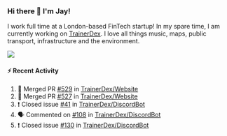 ### Hi there 👋 I'm Jay!
I work full time at a London-based FinTech startup! In my spare time, I am currently working on [TrainerDex](https://www.github.com/TrainerDex). I love all things music, maps, public transport, infrastructure and the environment.

[<img src="https://github-readme-stats.vercel.app/api/wakatime?username=TurnrDev&layout=compact" />](https://wakatime.com/@TurnrDev)  

#### :zap: Recent Activity
<!--START_SECTION:activity-->
1. 🎉 Merged PR [#529](https://github.com/TrainerDex/Website/pull/529) in [TrainerDex/Website](https://github.com/TrainerDex/Website)
2. 🎉 Merged PR [#527](https://github.com/TrainerDex/Website/pull/527) in [TrainerDex/Website](https://github.com/TrainerDex/Website)
3. ❗️ Closed issue [#41](https://github.com/TrainerDex/DiscordBot/issues/41) in [TrainerDex/DiscordBot](https://github.com/TrainerDex/DiscordBot)
4. 🗣 Commented on [#108](https://github.com/TrainerDex/DiscordBot/issues/108) in [TrainerDex/DiscordBot](https://github.com/TrainerDex/DiscordBot)
5. ❗️ Closed issue [#130](https://github.com/TrainerDex/DiscordBot/issues/130) in [TrainerDex/DiscordBot](https://github.com/TrainerDex/DiscordBot)
<!--END_SECTION:activity-->
